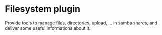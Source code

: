 # Filesystem plugin

Provide tools to manage files, directories, upload, ... in samba shares, and deliver some useful informations about it.
